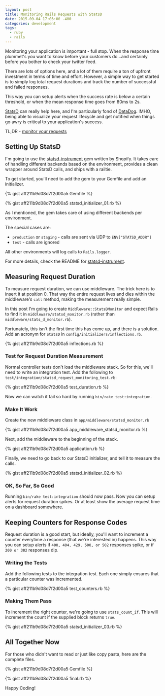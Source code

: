 ```yaml
---
layout: post
title: Monitoring Rails Requests with StatsD
date: 2015-09-04 17:03:00 -400
categories: development
tags:
  - ruby
  - rails
---
```

Monitoring your application is important - full stop. When the response time plummet's you want to know before your
customers do...and certainly before you bother to check your twitter feed.

There are lots of options here, and a lot of them require a ton of upfront investment in terms of time and effort. 
However, a simple way to get started is to simply log total request durations and track the number of successful and 
failed responses.

This way you can setup alerts when the success rate is below a certain threshold, or when the mean response time goes 
from 80ms to 2s.

[StatsD] can really help here, and I'm particularly fond of [DataDog]. IMHO, being able to visualize your request 
lifecycle and get notified when things go awry is critical to your application's success.

TL;DR - [monitor your requests](#tldr)

## Setting Up StatsD

I'm going to use the [statsd-instrument] gem written by Shopify. It takes care of handling different backends based on 
the environment, provides a clean wrapper around StatsD calls, and ships with a railtie.

To get started, you'll need to add the gem to your Gemfile and add an initializer.

{% gist aff211b9d08d7f2d00a5 Gemfile %}

{% gist aff211b9d08d7f2d00a5 statsd_initializer_01.rb %}

As I mentioned, the gem takes care of using different backends per environment.

The special cases are:

* `production` or `staging` - calls are sent via UDP to `ENV["STATSD_ADDR"]`
* `test` - calls are ignored

All other environments will log calls to `Rails.logger`.

For more details, check the README for [statsd-instrument].

## Measuring Request Duration

To measure request duration, we can use middleware. The trick here is to insert it at position 0. That way the entire
request lives and dies within the middleware's `call` method, making the measurement really simple.

In this post I'm going to create `Middleware::StatsDMonitor` and expect Rails to find it in
`middleware/statsd_monitor.rb` (rather than `middleware/stats_d_monitor.rb`).

Fortunately, this isn't the first time this has come up, and there is a solution. Add an acronym for `StatsD` in
`config/initializers/inflections.rb`.

{% gist aff211b9d08d7f2d00a5 inflections.rb %}

### Test for Request Duration Measurement

Normal controller tests don't load the middleware stack. So for this, we'll need to write an integration test. Add the
following to `test/integration/statsd_request_monitoring_test.rb`:

{% gist aff211b9d08d7f2d00a5 test_duration.rb %}

Now we can watch it fail so hard by running `bin/rake test:integration`.

### Make It Work

Create the new middleware class in `app/middleware/statsd_monitor.rb`

{% gist aff211b9d08d7f2d00a5 app_middleware_statsd_monitor.rb %}

Next, add the middleware to the beginning of the stack.

{% gist aff211b9d08d7f2d00a5 application.rb %}

Finally, we need to go back to our StatsD initializer, and tell it to measure the calls.

{% gist aff211b9d08d7f2d00a5 statsd_initializer_02.rb %}

### OK, So Far, So Good

Running `bin/rake test:integration` should now pass. Now you can setup alerts for request duration spikes. Or at least
show the average request time on a dashboard somewhere.

## Keeping Counters for Response Codes

Request duration is a good start, but ideally, you'll want to increment a counter everytime a response (that we're 
interested in) happens. This way you can setup alerts if `400, 404, 429, 500, or 502` responses spike, or if `200 or 302`
responses dip.

### Writing the Tests

Add the following tests to the integration test. Each one simply ensures that a particular counter was incremented.

{% gist aff211b9d08d7f2d00a5 test_counters.rb %}

### Making Them Pass

To increment the right counter, we're going to use `stats_count_if`. This will increment the count if the supplied block
returns `true`.

{% gist aff211b9d08d7f2d00a5 statsd_initializer_03.rb %}

## All Together Now
<a href="#" name="tldr"></a>

For those who didn't want to read or just like copy pasta, here are the complete files.

{% gist aff211b9d08d7f2d00a5 Gemfile %}

{% gist aff211b9d08d7f2d00a5 final.rb %}

Happy Coding!

[statsd-instrument]: https://github.com/Shopify/statsd-instrument
[StatsD]: https://github.com/etsy/statsd
[DataDog]: https://www.datadoghq.com/
